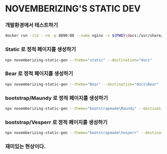 NOVEMBERIZING'S STATIC DEV
==========================

### 개발환경에서 테스트하기

```sh
docker run -itd --rm -p 8090:80 --name nginx -v ${PWD}\docs:/usr/share/nginx/html:ro -d nginx
```


### Static 로 정적 페이지를 생성하기

```sh
npx novemberizing-static-gen --theme="static" --destination="docs"
```

### Bear 로 정적 페이지를 생성하기

```sh
npx novemberizing-static-gen --theme="Bear" --destination="docs\Bear"
```

<!-- TODO: REMOVE THIS -->
### bootstrap/Maundy 로 정적 페이지를 생성하기

```sh
npx novemberizing-static-gen --theme="bootstrapmade\Maundy" --destination="docs\bootstrapmade\Maundy"
```

### bootstrap/Vesperr 로 정적 페이지를 생성하기

```sh
npx novemberizing-static-gen --theme="bootstrapmade\Vesperr" --destination="docs\bootstrapmade\Vesperr"
```
<!-- TODO: REMOVE THIS -->

### 재미있는 현상이다.


